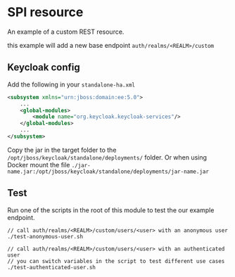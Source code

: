 # SPI resource

An example of a custom REST resource.

this example will add a new base endpoint `auth/realms/<REALM>/custom`

## Keycloak config

Add the following in your `standalone-ha.xml`

```xml
<subsystem xmlns="urn:jboss:domain:ee:5.0">
    ...
    <global-modules>
        <module name="org.keycloak.keycloak-services"/>
    </global-modules>
    ...
</subsystem>
 ```
Copy the jar in the target folder to the `/opt/jboss/keycloak/standalone/deployments/` folder.
Or when using Docker mount the file `./jar-name.jar:/opt/jboss/keycloak/standalone/deployments/jar-name.jar`

## Test

Run one of the scripts in the root of this module to test the our example endpoint.

    // call auth/realms/<REALM>/custom/users/<user> with an anonymous user
    ./test-anonymous-user.sh
    
    // call auth/realms/<REALM>/custom/users/<user> with an authenticated user
    // you can switch variables in the script to test different use cases
    ./test-authenticated-user.sh
